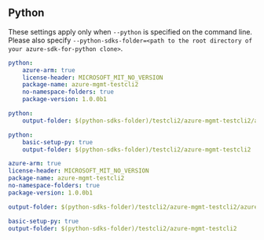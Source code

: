 ## Python

These settings apply only when `--python` is specified on the command line.
Please also specify `--python-sdks-folder=<path to the root directory of your azure-sdk-for-python clone>`.


``` yaml $(python)
python: 
    azure-arm: true
    license-header: MICROSOFT_MIT_NO_VERSION
    package-name: azure-mgmt-testcli2
    no-namespace-folders: true
    package-version: 1.0.0b1
```

``` yaml $(python-mode) == 'update'
python:
    output-folder: $(python-sdks-folder)/testcli2/azure-mgmt-testcli2/azure/mgmt/testcli2
```
``` yaml $(python-mode) == 'create'
python:
    basic-setup-py: true
    output-folder: $(python-sdks-folder)/testcli2/azure-mgmt-testcli2
```

``` yaml $(python) && $(track2)
azure-arm: true
license-header: MICROSOFT_MIT_NO_VERSION
package-name: azure-mgmt-testcli2
no-namespace-folders: true
package-version: 1.0.0b1
```

``` yaml $(python-mode) == 'update' && $(track2)
output-folder: $(python-sdks-folder)/testcli2/azure-mgmt-testcli2/azure/mgmt/testcli2
```
``` yaml $(python-mode) == 'create' && $(track2)
basic-setup-py: true
output-folder: $(python-sdks-folder)/testcli2/azure-mgmt-testcli2
```
